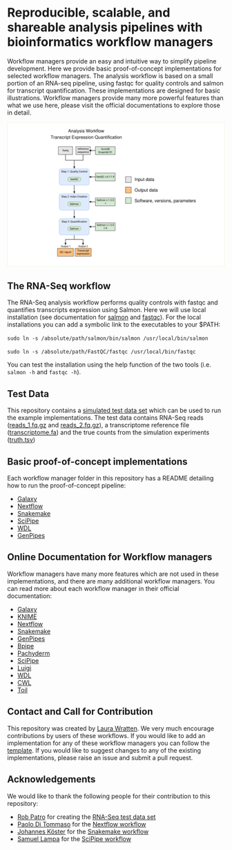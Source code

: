 # Reproducible, scalable, and shareable analysis pipelines with bioinformatics workflow managers

Workflow managers provide an easy and intuitive way to simplify pipeline development. Here we provide basic proof-of-concept implementations for selected workflow managers. The analysis workflow is based on a small portion of an RNA-seq pipeline, using fastqc for quality controls and salmon for transcript quantification.
These implementations are designed for basic illustrations. Workflow managers provide many more powerful features than what we use here, please visit the official documentations to explore those in detail.

![](docs/imgs/workflow_online_description_small.png)

## The RNA-Seq workflow

The RNA-Seq analysis workflow performs quality controls with fastqc and quantifies transcripts expression using Salmon. Here we will use local installation (see documentation for [salmon](https://github.com/COMBINE-lab/salmon/) and [fastqc](http://www.bioinformatics.babraham.ac.uk/projects/fastqc/)). For the local installations you can add a symbolic link to the executables to your $PATH:

`sudo ln -s /absolute/path/salmon/bin/salmon /usr/local/bin/salmon`

`sudo ln -s /absolute/path/FastQC/fastqc /usr/local/bin/fastqc`

You can test the installation using the help function of the two tools (i.e. `salmon -h` and `fastqc -h`). 
   
## Test Data
This repository contains a [simulated test data set](test_data) which can be used to run the example implementations. The test data contains RNA-Seq reads ([reads_1.fq.gz](test_data/reads_1.fq.gz) and [reads_2.fq.gz](test_data/reads_2.fq.gz)), a transcriptome reference file ([transcriptome.fa](test_data/transcriptome.fa)) and the true counts from the simulation experiments ([truth.tsv](test_data/truth.tsv))

## Basic proof-of-concept implementations
Each workflow manager folder in this repository has a README detailing how to run the proof-of-concept pipeline:

- [Galaxy](galaxy)
- [Nextflow](nextflow)
- [Snakemake](snakemake)
- [SciPipe](scipipe)
- [WDL](wdl)
- [GenPipes](genpipes)

## Online Documentation for Workflow managers
Workflow managers have many more features which are not used in these implementations, and there are many additional workflow managers. You can read more about each workflow manager in their official documentation:

- [Galaxy](https://docs.galaxyproject.org/en/master/)
- [KNIME](https://docs.knime.com/)
- [Nextflow](https://www.nextflow.io/docs/latest/index.html)
- [Snakemake](https://snakemake.readthedocs.io/en/stable/)
- [GenPipes](https://genpipes.readthedocs.io/en/genpipes-v-3.3.0/)
- [Bpipe](http://docs.bpipe.org/)
- [Pachyderm](https://docs.pachyderm.com/latest/)
- [SciPipe](https://scipipe.org/)
- [Luigi](https://luigi.readthedocs.io/en/stable/)
- [WDL](https://openwdl.org/)
- [CWL](https://www.commonwl.org/user_guide/index.html)
- [Toil](https://toil.readthedocs.io/en/latest/)

## Contact and Call for Contribution
This repository was created by [Laura Wratten](https://github.com/lwratten). We very much encourage contributions by users of these workflows. If you would like to add an implementation for any of these workflow managers you can follow the [template](template/README.md). If you would like to suggest changes to any of the existing implementations, please raise an issue and submit a pull request.

## Acknowledgements

We would like to thank the following people for their contribution to this repository:
- [Rob Patro](https://github.com/rob-p) for creating the [RNA-Seq test data set](test_data)
- [Paolo Di Tommaso](https://github.com/pditommaso) for the [Nextflow workflow](nextflow)
- [Johannes Köster](https://github.com/johanneskoester) for the [Snakemake workflow](snakemake)
- [Samuel Lampa](https://github.com/samuell) for the [SciPipe workflow](scipipe)
